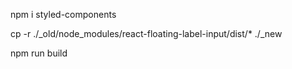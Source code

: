 npm i styled-components

cp -r ./_old/node_modules/react-floating-label-input/dist/* ./_new

npm run build
